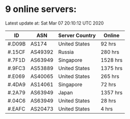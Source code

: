 # 9 online servers:

Latest update at: Sat Mar 07 20:10:12 UTC 2020

| ID | ASN | Server Country | Online |
| -- | --- | -------------- | ------ |
| #.D09B | AS174 | United States | 92 hrs |
| #.15CF | AS49392 | Russia | 280 hrs |
| #.7F1D | AS63949 | Singapore | 1528 hrs |
| #.9FC3 | AS53889 | United States | 1375 hrs |
| #.E069 | AS40065 | United States | 265 hrs |
| #.4DA9 | AS14061 | Singapore | 72 hrs |
| #.2A79 | AS63949 | Japan | 1357 hrs |
| #.04C6 | AS63949 | United States | 28 hrs |
| #.EAFC | AS20473 | United States | 4 hrs |

